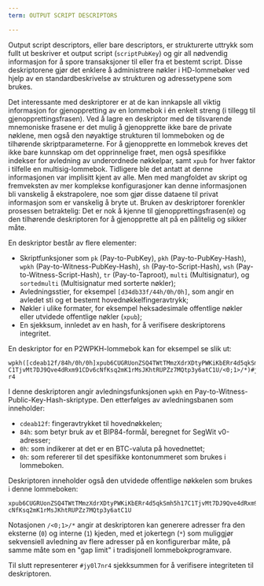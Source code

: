 ```yaml
---
term: OUTPUT SCRIPT DESCRIPTORS

---
```

Output script descriptors, eller bare descriptors, er strukturerte uttrykk som fullt ut beskriver et output script (`scriptPubKey`) og gir all nødvendig informasjon for å spore transaksjoner til eller fra et bestemt script. Disse deskriptorene gjør det enklere å administrere nøkler i HD-lommebøker ved hjelp av en standardbeskrivelse av strukturen og adressetypene som brukes.

Det interessante med deskriptorer er at de kan innkapsle all viktig informasjon for gjenoppretting av en lommebok i én enkelt streng (i tillegg til gjenopprettingsfrasen). Ved å lagre en deskriptor med de tilsvarende mnemoniske frasene er det mulig å gjenopprette ikke bare de private nøklene, men også den nøyaktige strukturen til lommeboken og de tilhørende skriptparameterne. For å gjenopprette en lommebok kreves det ikke bare kunnskap om det opprinnelige frøet, men også spesifikke indekser for avledning av underordnede nøkkelpar, samt `xpub` for hver faktor i tilfelle en multisig-lommebok. Tidligere ble det antatt at denne informasjonen var implisitt kjent av alle. Men med mangfoldet av skript og fremveksten av mer komplekse konfigurasjoner kan denne informasjonen bli vanskelig å ekstrapolere, noe som gjør disse dataene til privat informasjon som er vanskelig å bryte ut. Bruken av deskriptorer forenkler prosessen betraktelig: Det er nok å kjenne til gjenopprettingsfrasen(e) og den tilhørende deskriptoren for å gjenopprette alt på en pålitelig og sikker måte.

En deskriptor består av flere elementer:


- Skriptfunksjoner som `pk` (Pay-to-PubKey), `pkh` (Pay-to-PubKey-Hash), `wpkh` (Pay-to-Witness-PubKey-Hash), `sh` (Pay-to-Script-Hash), `wsh` (Pay-to-Witness-Script-Hash), `tr` (Pay-to-Taproot), `multi` (Multisignatur), og `sortedmulti` (Multisignatur med sorterte nøkler);
- Avledningsstier, for eksempel `[d34db33f/44h/0h/0h]`, som angir en avledet sti og et bestemt hovednøkkelfingeravtrykk;
- Nøkler i ulike formater, for eksempel heksadesimale offentlige nøkler eller utvidede offentlige nøkler (`xpub`);
- En sjekksum, innledet av en hash, for å verifisere deskriptorens integritet.

En deskriptor for en P2WPKH-lommebok kan for eksempel se slik ut:

```text
wpkh([cdeab12f/84h/0h/0h]xpub6CUGRUonZSQ4TWtTMmzXdrXDtyPWKiKbERr4d5qkSmh5h17
C1TjvMt7DJ9Qve4dRxm91CDv6cNfKsq2mK1rMsJKhtRUPZz7MQtp3y6atC1U/<0;1>/*)#jy0l7n
r4
```

I denne deskriptoren angir avledningsfunksjonen `wpkh` en Pay-to-Witness-Public-Key-Hash-skriptype. Den etterfølges av avledningsbanen som inneholder:


- `cdeab12f`: fingeravtrykket til hovednøkkelen;
- `84h`: som betyr bruk av et BIP84-formål, beregnet for SegWit v0-adresser;
- `0h`: som indikerer at det er en BTC-valuta på hovednettet;
- `0h`: som refererer til det spesifikke kontonummeret som brukes i lommeboken.

Deskriptoren inneholder også den utvidede offentlige nøkkelen som brukes i denne lommeboken:

```text
xpub6CUGRUonZSQ4TWtTMmzXdrXDtyPWKiKbERr4d5qkSmh5h17C1TjvMt7DJ9Qve4dRxm91CDv6
cNfKsq2mK1rMsJKhtRUPZz7MQtp3y6atC1U
```

Notasjonen `/<0;1>/*` angir at deskriptoren kan generere adresser fra den eksterne (`0`) og interne (`1`) kjeden, med et jokertegn (`*`) som muliggjør sekvensiell avledning av flere adresser på en konfigurerbar måte, på samme måte som en "gap limit" i tradisjonell lommebokprogramvare.

Til slutt representerer `#jy0l7nr4` sjekksummen for å verifisere integriteten til deskriptoren.
